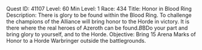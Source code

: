 Quest ID: 41107
Level: 60
Min Level: 1
Race: 434
Title: Honor in Blood Ring
Description: There is glory to be found within the Blood Ring. To challenge the champions of the Alliance will bring honor to the Horde in victory. It is there where the real heroes of Azeroth can be found.$B$BDo your part and bring glory to yourself, and to the Horde.
Objective: Bring 15 Arena Marks of Honor to a Horde Warbringer outside the battlegrounds.
